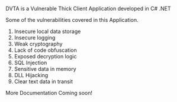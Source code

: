 
DVTA is a Vulnerable Thick Client Application developed in C# .NET

Some of the vulnerabilities covered in this Application.

1. Insecure local data storage
2. Insecure logging
3. Weak cryptography
4. Lack of code obfuscation
5. Exposed decryption logic
6. SQL Injection
7. Sensitive data in memory
8. DLL Hijacking
9. Clear text data in transit

More Documentation Coming soon!
